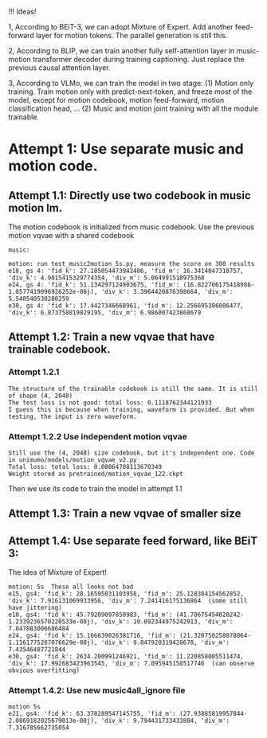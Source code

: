 !!! Ideas!

1, According to BEiT-3, we can adopt Mixture of Expert. Add another feed-forward layer for motion tokens.
The parallel generation is still this.

2, According to BLIP, we can train another fully self-attention layer in music-motion transformer decoder
during training captioning. Just replace the previous causal attention layer.

3, According to VLMo, we can train the model in two stage: (1) Motion only training. Train motion only with
predict-next-token, and freeze most of the model, except for motion codebook, motion feed-forward, motion classification
head, ... (2) Music and motion joint training with all the module trainable.



# Attempt 1: Use separate music and motion code.

## Attempt 1.1: Directly use two codebook in music motion lm. 
The motion codebook is initialized from music codebook. Use the previous motion vqvae with a shared codebook
    
    music: 

    motion: run test_music2motion_5s.py, measure the score on 300 results
    e18, gs 4: 'fid_k': 27.185054473942486, 'fid_m': 16.3414047318757, 'div_k': 4.9015415329774354, 'div_m': 5.064991518975368
    e24, gs 4: 'fid_k': 51.134297124903675, 'fid_m': (16.822706175418986-1.0577419096926252e-08j), 'div_k': 3.3964420876398664, 'div_m': 5.540540530280259
    e30, gs 4: 'fid_k': 17.4427346668961, 'fid_m': 12.256695386086477, 'div_k': 6.873758819829195, 'div_m': 6.986007423868679


## Attempt 1.2: Train a new vqvae that have trainable codebook.

### Attempt 1.2.1
    The structure of the trainable codebook is still the same. It is still of shape (4, 2048)
    The test loss is not good: total loss: 0.1118762344121933
    I guess this is because when training, waveform is provided. But when testing, the input is zero waveform.

### Attempt 1.2.2 Use independent motion vqvae
    Still use the (4, 2048) size codebook, but it's independent one. Code in unimumo/models/motion_vqvae_v2.py
    Total loss: total loss: 0.08064708113670349
    Weight stored as pretrained/motion_vqvae_122.ckpt

Then we use its code to train the model in attempt 1.1


## Attempt 1.3: Train a new vqvae of smaller size


## Attempt 1.4: Use separate feed forward, like BEiT 3: 
The idea of Mixture of Expert!

    motion: 5s  These all looks not bad
    e15, gs4: 'fid_k': 28.16595031103958, 'fid_m': 25.128384154562852, 'div_k': 7.916131069933956, 'div_m': 7.241416175136864  (some still have jittering)
    e18, gs4: 'fid_k': 45.79209097850983, 'fid_m': (41.70675454020242-1.2339236570220533e-08j), 'div_k': 10.092344975242913, 'div_m': 7.847883006686484
    e24, gs4: 'fid_k': 15.166639026381716, 'fid_m': (21.320750258078064-1.1161775287076629e-08j), 'div_k': 9.847920319428678, 'div_m': 7.43546487721844
    e30, gs4: 'fid_k': 2634.200991246921, 'fid_m': 11.220858005511474, 'div_k': 17.992683423963545, 'div_m': 7.095945158517746  (can observe obvious overfitting)

### Attempt 1.4.2: Use new music4all_ignore file

    motion 5s
    e21, gs4: 'fid_k': 63.378289547145755, 'fid_m': (27.93885819957844-2.0869182025679013e-08j), 'div_k': 9.794431733433884, 'div_m': 7.316785662735054

